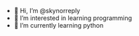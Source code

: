 - 👋 Hi, I’m @skynorreply
- 👀 I’m interested in learning programming
- 🌱 I’m currently learning python

<!---
skynorreply/skynorreply is a ✨ special ✨ repository because its `README.md` (this file) appears on your GitHub profile.
You can click the Preview link to take a look at your changes.
--->
